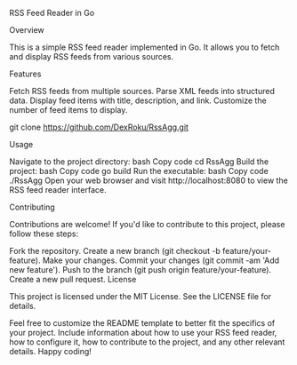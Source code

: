 
                                                                                           
                                                                                           
RSS Feed Reader in Go

Overview

This is a simple RSS feed reader implemented in Go. It allows you to fetch and display RSS feeds from various sources.

Features

Fetch RSS feeds from multiple sources.
Parse XML feeds into structured data.
Display feed items with title, description, and link.
Customize the number of feed items to display.


git clone https://github.com/DexRoku/RssAgg.git

Usage

Navigate to the project directory:
bash
Copy code
cd RssAgg
Build the project:
bash
Copy code
go build
Run the executable:
bash
Copy code
./RssAgg
Open your web browser and visit http://localhost:8080 to view the RSS feed reader interface.



Contributing

Contributions are welcome! If you'd like to contribute to this project, please follow these steps:

Fork the repository.
Create a new branch (git checkout -b feature/your-feature).
Make your changes.
Commit your changes (git commit -am 'Add new feature').
Push to the branch (git push origin feature/your-feature).
Create a new pull request.
License

This project is licensed under the MIT License. See the LICENSE file for details.


Feel free to customize the README template to better fit the specifics of your project. Include information about how to use your RSS feed reader, how to configure it, how to contribute to the project, and any other relevant details. Happy coding!
